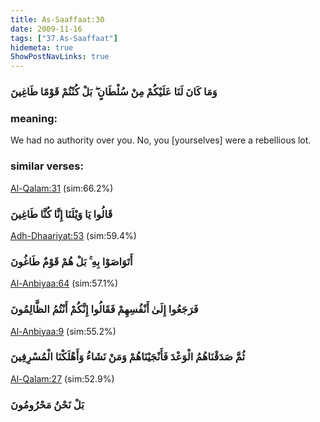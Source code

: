 ```yaml
---
title: As-Saaffaat:30
date: 2009-11-16
tags: ["37.As-Saaffaat"]
hidemeta: true 
ShowPostNavLinks: true 
---
```

### وَمَا كَانَ لَنَا عَلَيْكُمْ مِنْ سُلْطَانٍ ۖ بَلْ كُنْتُمْ قَوْمًا طَاغِينَ
### meaning: 
We had no authority over you. No, you [yourselves] were a rebellious lot.
### similar verses: 

[Al-Qalam:31](/68/31) (sim:66.2%)

### قَالُوا يَا وَيْلَنَا إِنَّا كُنَّا طَاغِينَ

[Adh-Dhaariyat:53](/51/53) (sim:59.4%)

### أَتَوَاصَوْا بِهِ ۚ بَلْ هُمْ قَوْمٌ طَاغُونَ

[Al-Anbiyaa:64](/21/64) (sim:57.1%)

### فَرَجَعُوا إِلَىٰ أَنْفُسِهِمْ فَقَالُوا إِنَّكُمْ أَنْتُمُ الظَّالِمُونَ

[Al-Anbiyaa:9](/21/9) (sim:55.2%)

### ثُمَّ صَدَقْنَاهُمُ الْوَعْدَ فَأَنْجَيْنَاهُمْ وَمَنْ نَشَاءُ وَأَهْلَكْنَا الْمُسْرِفِينَ

[Al-Qalam:27](/68/27) (sim:52.9%)

### بَلْ نَحْنُ مَحْرُومُونَ
